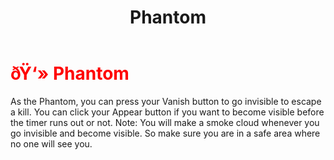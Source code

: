 ﻿---
lang: en-US
title: Phantom
prev: Impostor
next: Shapeshifter
---
# <font color="red">ðŸ‘» <b>Phantom</b></font> <Badge text="Vanilla" type="tip" vertical="middle"/>

As the Phantom, you can press your Vanish button to go invisible to escape a kill. You can click your Appear button if you want to become visible before the timer runs out or not. Note: You will make a smoke cloud whenever you go invisible and become visible. So make sure you are in a safe area where no one will see you.<br>
